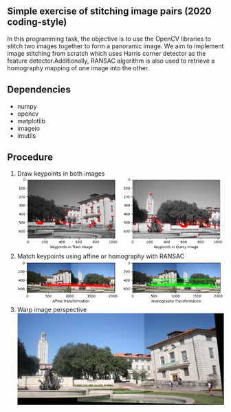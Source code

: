 ## Simple exercise of stitching image pairs (2020 coding-style)

In this programming task, the objective is to use the OpenCV libraries to stitch two images together to form a panoramic image. We aim to implement image stitching
from scratch which uses Harris corner detector as the feature detector.Additionally, RANSAC algorithm is also used to retrieve a homography mapping of one image into the other.

## Dependencies
  * numpy
  * opencv
  * matplotlib
  * imageio
  * imutils

## Procedure
1. Draw keypoints in both images
![alt text](https://github.com/Phrungck/image-stitching/blob/main/keypoints_gray.PNG)
2. Match keypoints using affine or homography with RANSAC
![alt text](https://github.com/Phrungck/image-stitching/blob/main/transformation.PNG)
3. Warp image perspective
![alt text](https://github.com/Phrungck/image-stitching/blob/main/stitched_output.jpg)
